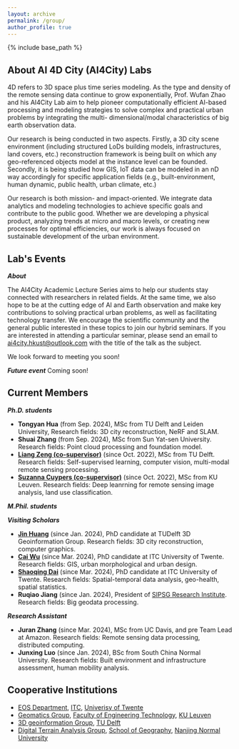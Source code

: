 ```yaml
---
layout: archive
permalink: /group/
author_profile: true
---
```


{% include base_path %}



About AI 4D City (AI4City) Labs 
---
4D refers to 3D space plus time series modeling. As the type and density of the remote sensing data continue to grow exponentially, Prof. Wufan Zhao and his AI4City Lab aim to help pioneer computationally efficient AI-based processing and modeling strategies to solve complex and practical urban problems by integrating the multi- dimensional/modal characteristics of big earth observation data.

Our research is being conducted in two aspects. Firstly, a 3D city scene environment (including structured LoDs building models, infrastructures, land covers, etc.) reconstruction framework is being built on which any geo-referenced objects model at the instance level can be founded. Secondly, it is being studied how GIS, IoT data can be modeled in an nD way accordingly for specific application fields (e.g., built-environment, human dynamic, public health, urban climate, etc.)

Our research is both mission- and impact-oriented. We integrate data analytics and modeling technologies to achieve specific goals and contribute to the public good. Whether we are developing a physical product, analyzing trends at micro and macro levels, or creating new processes for optimal efficiencies, our work is always focused on sustainable development of the urban environment.


Lab's Events
---

***About***

The AI4City Academic Lecture Series aims to help our students stay connected with researchers in related fields. At the same time, we also hope to be at the cutting edge of AI and Earth observation and make key contributions to solving practical urban problems, as well as facilitating technology transfer. We encourage the scientific community and the general public interested in these topics to join our hybrid seminars. If you are interested in attending a particular seminar, please send an email to ai4city.hkust@outlook.com with the title of the talk as the subject.

We look forward to meeting you soon!

***Future event***
Coming soon!


Current Members
---
***Ph.D. students***
* **Tongyan Hua** (from Sep. 2024), MSc from TU Delft and Leiden University, Research fields: 3D city reconstruction, NeRF and SLAM.
* **Shuai Zhang** (from Sep. 2024), MSc from Sun Yat-sen University. Research fields: Point cloud processing and foundation model.
* **[Liang Zeng (co-supervisor)](https://iiw.kuleuven.be/onderzoek/geomatics/people/00159796)** (since Oct. 2022), MSc from TU Delft. Research fields: Self-supervised learning, computer vision, multi-modal remote sensing processing.
* **[Suzanna Cuypers (co-supervisor)](https://iiw.kuleuven.be/onderzoek/geomatics/people/00130472)** (since Oct. 2022), MSc from KU Leuven. Research fields: Deep leanrning for remote sensing image analysis, land use classification.

***M.Phil. students***
<!-- * **Wenshuo Chao**, undergraduate from HKUST. -->

***Visiting Scholars***
* **[Jin Huang](https://yidahuang.github.io/)** (since Jan. 2024), PhD candidate at TUDelft 3D Geoinformation Group.
Research fields: 3D city reconstruction, computer graphics.
* **[Cai Wu](https://www.linkedin.com/in/cai-wu-4b2a4889)** (since Mar. 2024), PhD candidate at ITC University of Twente.
Research fields: GIS, urban morphological and urban design.
* **[Shaoqing Dai](https://gisersqdai.top/mycv/)** (since Mar. 2024), PhD candidate at ITC University of Twente.
Research fields: Spatial-temporal data analysis, geo-health, spatial statistics.
* **Ruqiao Jiang** (since Jan. 2024), President of [SIPSG Research Institute](https://www.dpark.com.cn/#/home).
Research fields: Big geodata processing.

***Research Assistant***
* **Juran Zhang** (since Mar. 2024), MSc from UC Davis, and pre Team Lead at Amazon. 
Research fields: Remote sensing data processing, distributed computing.
* **Junxing Luo** (since Jan. 2024), BSc from South China Normal University. 
Research fields: Built environment and infrastructure assessment, human mobility analysis.

<!-- Alumni
--- -->
<!-- * **Fan Liu**, M.Phil. 2023 -> Continue Ph.D. at HKUST(GZ).
* **Qingyan Zhu**, M.Phil. 2022, first employment: NIO Inc.  -->

Cooperative Institutions
---
* [EOS Department](https://www.itc.nl/about-itc/scientific-departments/earth-observation-science/), [ITC](https://www.itc.nl/), [Univerisy of Twente](https://www.utwente.nl/en/)
* [Geomatics Group](https://iiw.kuleuven.be/onderzoek/geomatics/home), [Faculty of Engineering Technology](https://iiw.kuleuven.be/english/index.html), [KU Leuven](https://www.kuleuven.be/english/kuleuven)
* [3D geoinformation Group](https://3d.bk.tudelft.nl/), [TU Delft](https://www.tudelft.nl/en/)
* [Digital Terrain Analysis Group](http://schools.njnu.edu.cn/geog/person/guoan-tang), [School of Geography](http://schools.njnu.edu.cn/geog/), [Nanjing Normal University](https://en.njnu.edu.cn/)



